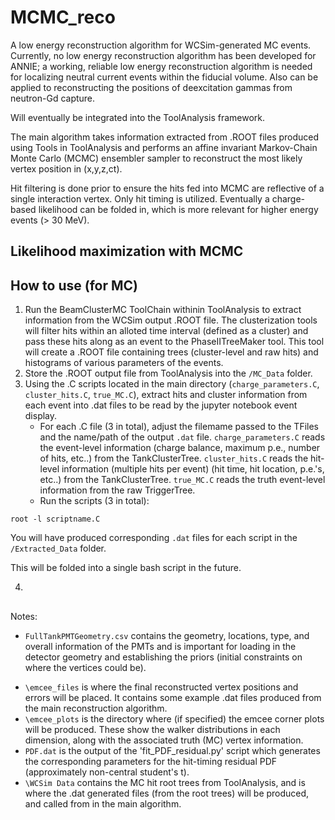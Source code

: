 # MCMC_reco

A low energy reconstruction algorithm for WCSim-generated MC events. Currently, no low energy reconstruction algorithm has been developed for ANNIE; a working, reliable low energy reconstruction algorithm is needed for localizing neutral current events within the fiducial volume. Also can be applied to reconstructing the positions of deexcitation gammas from neutron-Gd capture.

Will eventually be integrated into the ToolAnalysis framework.

The main algorithm takes information extracted from .ROOT files produced using Tools in ToolAnalysis and performs an affine invariant Markov-Chain Monte Carlo (MCMC) ensembler sampler to reconstruct the most likely vertex position in (x,y,z,ct).

Hit filtering is done prior to ensure the hits fed into MCMC are reflective of a single interaction vertex. Only hit timing is utilized. Eventually a charge-based likelihood can be folded in, which is more relevant for higher energy events (> 30 MeV).

## Likelihood maximization with MCMC



## How to use (for MC)

1. Run the BeamClusterMC ToolChain withinin ToolAnalysis to extract information from the WCSim output .ROOT file. The clusterization tools will filter hits within an alloted time interval (defined as a cluster) and pass these hits along as an event to the PhaseIITreeMaker tool. This tool will create a .ROOT file containing trees (cluster-level and raw hits) and histograms of various parameters of the events.
2. Store the .ROOT output file from ToolAnalysis into the `/MC_Data` folder.
3. Using the .C scripts located in the main directory (`charge_parameters.C`, `cluster_hits.C`, `true_MC.C`), extract hits and cluster information from each event into .dat files to be read by the jupyter notebook event display.
      - For each .C file (3 in total), adjust the filemame passed to the TFiles and the name/path of the output `.dat` file. `charge_parameters.C` reads the event-level information (charge balance, maximum p.e., number of hits, etc..) from the TankClusterTree. `cluster_hits.C` reads the hit-level information (multiple hits per event) (hit time, hit location, p.e.'s, etc..) from the TankClusterTree. `true_MC.C` reads the truth event-level information from the raw TriggerTree. 
      - Run the scripts (3 in total):
```
root -l scriptname.C
```
You will have produced corresponding `.dat` files for each script in the `/Extracted_Data` folder.

This will be folded into a single bash script in the future.

4. 

##
Notes: 
- `FullTankPMTGeometry.csv` contains the geometry, locations, type, and overall information of the PMTs and is important for loading in the detector geometry and establishing the priors (initial constraints on where the vertices could be).
* `\emcee_files` is where the final reconstructed vertex positions and errors will be placed. It contains some example .dat files produced from the main reconstruction algorithm.
* `\emcee_plots` is the directory where (if specified) the emcee corner plots will be produced. These show the walker distributions in each dimension, along with the associated truth (MC) vertex information.
* `PDF.dat` is the output of the 'fit_PDF_residual.py' script which generates the corresponding parameters for the hit-timing residual PDF (approximately non-central student's t).
* `\WCSim Data` contains the MC hit root trees from ToolAnalysis, and is where the .dat generated files (from the root trees) will be produced, and called from in the main algorithm.

